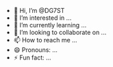 - 👋 Hi, I’m @DG7ST
- 👀 I’m interested in ...
- 🌱 I’m currently learning ...
- 💞️ I’m looking to collaborate on ...
- 📫 How to reach me ...
- 😄 Pronouns: ...
- ⚡ Fun fact: ...

<!---
DG7ST/DG7ST is a ✨ special ✨ repository because its `README.md` (this file) appears on your GitHub profile.
You can click the Preview link to take a look at your changes.
--->
